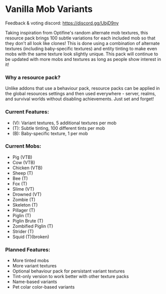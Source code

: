 # Vanilla Mob Variants
Feedback & voting discord: https://discord.gg/UbjD9ny

Taking inspiration from Optifine's random alternate mob textures, this resource pack brings 100 subtle variations for each included mob so that they don't all look like clones! This is done using a combination of alternate textures (including baby-specific textures) and entity tinting to make even mobs with the same texture look slightly unique. This pack will continue to be updated with more mobs and textures as long as people show interest in it!
### Why a resource pack?
Unlike addons that use a behaviour pack, resource packs can be applied in the global resources settings and then used everywhere - server, realms, and survival worlds without disabling achievements. Just set and forget!
### Current Features: 
- (V): Variant textures, 5 additional textures per mob
- (T): Subtle tinting, 100 different tints per mob
- (B): Baby-specific texture, 1 per mob
### Current Mobs:
- Pig (VTB)
- Cow (VTB)
- Chicken (VTB)
- Sheep (T)
- Bee (T)
- Fox (T)
- Slime (VT)
- Drowned (VT)
- Zombie (T)
- Skeleton (T)
- Pillager (T)
- Piglin (T)
- Piglin Brute (T)
- Zombified Piglin (T)
- Strider (T)
- Squid (T)(broken)
### Planned Features: 
- More tinted mobs
- More variant textures
- Optional behaviour pack for persistant variant textures
- Tint-only version to work better with other texture packs
- Name-based variants
- Pet colar color-based variants
